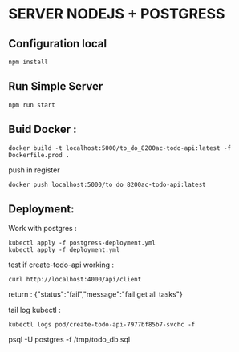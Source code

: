 # SERVER NODEJS + POSTGRESS

## Configuration local 

```
npm install 
```
## Run Simple Server

```
npm run start
```

## Buid Docker :

```
docker build -t localhost:5000/to_do_8200ac-todo-api:latest -f Dockerfile.prod .
```
push in register 
```
docker push localhost:5000/to_do_8200ac-todo-api:latest
```

## Deployment:

Work with postgres :

```
kubectl apply -f postgress-deployment.yml
kubectl apply -f deployment.yml
```


test if  create-todo-api working :
```
curl http://localhost:4000/api/client
```
return :
{"status":"fail","message":"fail get all tasks"}

tail log kubectl :
```
kubectl logs pod/create-todo-api-7977bf85b7-svchc -f
```


psql -U postgres -f /tmp/todo_db.sql